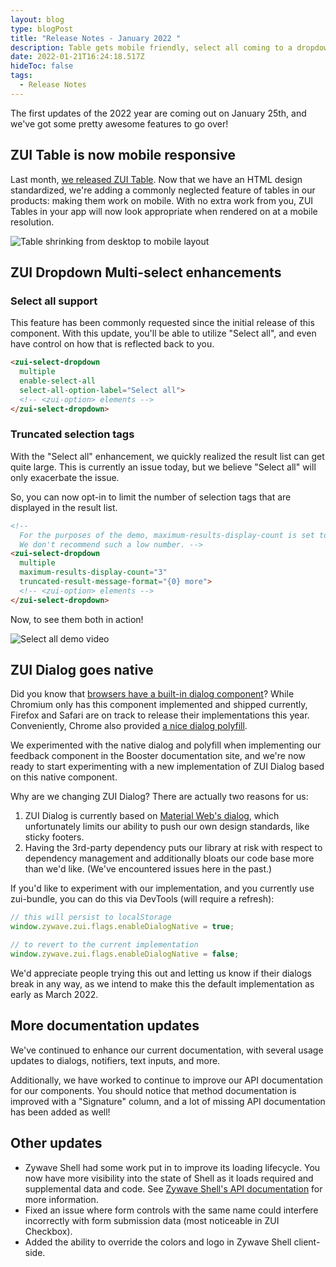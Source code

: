 ```yaml
---
layout: blog
type: blogPost
title: "Release Notes - January 2022 "
description: Table gets mobile friendly, select all coming to a dropdown near you, and more!
date: 2022-01-21T16:24:18.517Z
hideToc: false
tags:
  - Release Notes
---
```

The first updates of the 2022 year are coming out on January 25th, and we've got some pretty awesome features to go over!

## ZUI Table is now mobile responsive

Last month, [we released ZUI Table](/blog/posts/2021-12-09-introducing-the-table-web-component/). Now that we have an HTML design standardized, we're adding a commonly neglected feature of tables in our products: making them work on mobile. With no extra work from you, ZUI Tables in your app will now look appropriate when rendered on at a mobile resolution.

![Table shrinking from desktop to mobile layout](/images/zui-table-mobile-example.gif)

## ZUI Dropdown Multi-select enhancements

### Select all support

This feature has been commonly requested since the initial release of this component. With this update, you'll be able to utilize "Select all", and even have control on how that is reflected back to you.

```html
<zui-select-dropdown 
  multiple 
  enable-select-all 
  select-all-option-label="Select all">
  <!-- <zui-option> elements -->
</zui-select-dropdown>
```

### Truncated selection tags

With the "Select all" enhancement, we quickly realized the result list can get quite large. This is currently an issue today, but we believe "Select all" will only exacerbate the issue.

So, you can now opt-in to limit the number of selection tags that are displayed in the result list.

```html
<!-- 
  For the purposes of the demo, maximum-results-display-count is set to 3. 
  We don't recommend such a low number. -->
<zui-select-dropdown 
  multiple
  maximum-results-display-count="3" 
  truncated-result-message-format="{0} more">
  <!-- <zui-option> elements -->
</zui-select-dropdown>
```

Now, to see them both in action!

![Select all demo video](/images/select-all-demo-release-notes.gif)

## ZUI Dialog goes native

Did you know that [browsers have a built-in dialog component](https://developer.mozilla.org/en-US/docs/Web/HTML/Element/dialog)? While Chromium only has this component implemented and shipped currently, Firefox and Safari are on track to release their implementations this year. Conveniently, Chrome also provided [a nice dialog polyfill](https://github.com/GoogleChrome/dialog-polyfill).

We experimented with the native dialog and polyfill when implementing our feedback component in the Booster documentation site, and we're now ready to start experimenting with a new implementation of ZUI Dialog based on this native component.

Why are we changing ZUI Dialog? There are actually two reasons for us:

1. ZUI Dialog is currently based on [Material Web's dialog](https://github.com/material-components/material-web/tree/master/packages/dialog), which unfortunately limits our ability to push our own design standards, like sticky footers.
2. Having the 3rd-party dependency puts our library at risk with respect to dependency management and additionally bloats our code base more than we'd like. (We've encountered issues here in the past.)

If you'd like to experiment with our implementation, and you currently use zui-bundle, you can do this via DevTools (will require a refresh):

```javascript
// this will persist to localStorage
window.zywave.zui.flags.enableDialogNative = true;

// to revert to the current implementation
window.zywave.zui.flags.enableDialogNative = false;
```

We'd appreciate people trying this out and letting us know if their dialogs break in any way, as we intend to make this the default implementation as early as March 2022.

## More documentation updates

We've continued to enhance our current documentation, with several usage updates to dialogs, notifiers, text inputs, and more.

Additionally, we have worked to continue to improve our API documentation for our components. You should notice that method documentation is improved with a "Signature" column, and a lot of missing API documentation has been added as well!

## Other updates

* Zywave Shell had some work put in to improve its loading lifecycle. You now have more visibility into the state of Shell as it loads required and supplemental data and code. See [Zywave Shell's API documentation](https://booster.zywave.dev/application-framework/components/shell/?tab=api) for more information.
* Fixed an issue where form controls with the same name could interfere incorrectly with form submission data (most noticeable in ZUI Checkbox).
* Added the ability to override the colors and logo in Zywave Shell client-side.